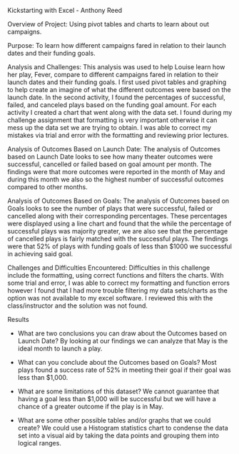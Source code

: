 Kickstarting with Excel - Anthony Reed

Overview of Project: Using pivot tables and charts to learn about out campaigns.

Purpose: To learn how different campaigns fared in relation to their launch dates and their funding goals.

Analysis and Challenges:
This analysis was used to help Louise learn how her play, Fever, compare to different campaigns fared in relation to their launch dates and their funding goals. I first used pivot tables and graphing to help create an imagine of what the different outcomes were based on the launch date. In the second activity, I found the percentages of successful, failed, and canceled plays based on the funding goal amount. For each activity I created a chart that went along with the data set. I found during my challenge assignment that formatting is very important otherwise it can mess up the data set we are trying to obtain. I was able to correct my mistakes via trial and error with the formatting and reviewing prior lectures. 

Analysis of Outcomes Based on Launch Date:
The analysis of Outcomes based on Launch Date looks to see how many theater outcomes were successful, cancelled or failed based on goal amount per month. The findings were that more outcomes were reported in the month of May and during this month we also so the highest number of successful outcomes compared to other months.

Analysis of Outcomes Based on Goals:
The analysis of Outcomes based on Goals looks to see the number of plays that were successful, failed or cancelled along with their corresponding percentages. These percentages were displayed using a line chart and found that the while the percentage of successful plays was majority greater, we are also see that the percentage of cancelled plays is fairly matched with the successful plays. The findings were that 52% of plays with funding goals of less than $1000 we successful in achieving said goal.

Challenges and Difficulties Encountered:
Difficulties in this challenge include the formatting, using correct functions and filters the charts. With some trial and error, I was able to correct my formatting and function errors however I found that I had more trouble filtering my data sets/charts as the option was not available to my excel software. I reviewed this with the class/instructor and the solution was not found.





Results

- What are two conclusions you can draw about the Outcomes based on Launch Date?
By looking at our findings we can analyze that May is the ideal month to launch a play. 

- What can you conclude about the Outcomes based on Goals?
Most plays found a success rate of 52% in meeting their goal if their goal was less than $1,000.

- What are some limitations of this dataset?
We cannot guarantee that having a goal less than $1,000 will be successful but we will have a chance of a greater outcome if the play is in May.

- What are some other possible tables and/or graphs that we could create?
We could use a Histogram statistics chart to condense the data set into a visual aid by taking the data points and grouping them into logical ranges.
